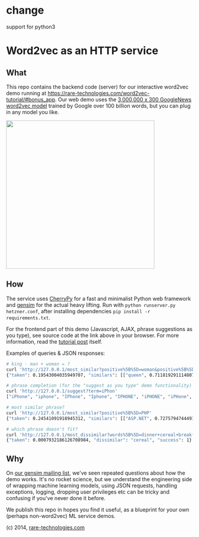 # change

support for python3

# Word2vec as an HTTP service


## What

This repo contains the backend code (server) for our interactive word2vec demo running at https://rare-technologies.com/word2vec-tutorial/#bonus_app. Our web demo uses the [3,000,000 x 300 GoogleNews word2vec model](https://code.google.com/archive/p/word2vec/) trained by Google over 100 billion words, but you can plug in any model you like.

<img src="https://raw.githubusercontent.com/piskvorky/w2v_server_googlenews/master/frontend_screenshot.png" width="400">

## How

The service uses [CherryPy](http://cherrypy.org/) for a fast and minimalist Python web framework and [gensim](https://github.com/RaRe-Technologies/gensim) for the actual heavy lifting. Run with `python runserver.py hetzner.conf`, after installing dependencies `pip install -r requirements.txt`.

For the frontend part of this demo (Javascript, AJAX, phrase suggestions as you type), see source code at the link above in your browser. For more information, read the [tutorial post](https://rare-technologies.com/word2vec-tutorial) itself.

Examples of queries & JSON responses:

```bash
# king - man + woman = ?
curl 'http://127.0.0.1/most_similar?positive%5B%5D=woman&positive%5B%5D=king&negative%5B%5D=man'
{"taken": 0.19543004035949707, "similars": [["queen", 0.7118192911148071], ["monarch", 0.6189674139022827], ["princess", 0.5902431011199951], ["crown_prince", 0.5499460697174072], ["prince", 0.5377321243286133]], "success": 1}

# phrase completion (for the "suggest as you type" demo functionality)
curl 'http://127.0.0.1/suggest?term=iPhon'
["iPhone", "iphone", "IPhone", "Iphone", "IPHONE", "iPHONE", "iPHone", "iPhone.com", "iphone.org", "iPhone.org"]

# most similar phrase?
curl 'http://127.0.0.1/most_similar?positive%5B%5D=PHP'
{"taken": 0.24541091918945312, "similars": [["ASP.NET", 0.7275794744491577], ["scripting_languages", 0.7123507857322693], ["PHP5", 0.706219494342804], ["Joomla", 0.700035572052002], ["ASP.Net", 0.6955472230911255]], "success": 1}

# which phrase doesn't fit?
curl 'http://127.0.0.1/most_dissimilar?words%5B%5D=dinner+cereal+breakfast+lunch'
{"taken": 0.0007932186126708984, "dissimilar": "cereal", "success": 1}
```

## Why

On [our gensim mailing list](https://groups.google.com/forum/#!forum/gensim), we've seen repeated questions about how the demo works. It's no rocket science, but we understand the engineering side of wrapping machine learning models, using JSON requests, handling exceptions, logging, dropping user privileges etc can be tricky and confusing if you've never done it before.

We publish this repo in hopes you find it useful, as a blueprint for your own (perhaps non-word2vec) ML service demos.

(c) 2014, [rare-technologies.com](https://rare-technologies.com)
